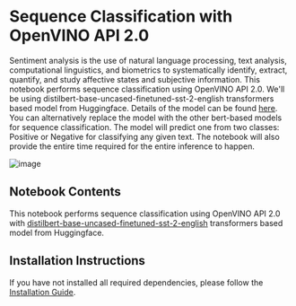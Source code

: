 # Sequence Classification with OpenVINO API 2.0
Sentiment analysis is the use of natural language processing, text analysis, computational linguistics, and biometrics to systematically identify, extract, quantify, and study affective states and subjective information. This notebook performs sequence classification using OpenVINO API 2.0.  We'll be using distilbert-base-uncased-finetuned-sst-2-english transformers based model from Huggingface. Details of the model can be found [here](https://huggingface.co/distilbert-base-uncased-finetuned-sst-2-english). You can alternatively replace the model with the other bert-based models for sequence classification. The model will predict one from two classes: Positive or Negative for classifying any given text. The notebook will also provide the entire time required for the entire inference to happen. 

![image](https://user-images.githubusercontent.com/95271966/206130638-d9847414-357a-4c79-9ca7-76f4ae5a6d7f.png)

## Notebook Contents
This notebook performs sequence classification using OpenVINO API 2.0 with [distilbert-base-uncased-finetuned-sst-2-english](https://huggingface.co/distilbert-base-uncased-finetuned-sst-2-english) transformers based model from Huggingface. 

## Installation Instructions
If you have not installed all required dependencies, please follow the [Installation Guide](https://github.com/openvinotoolkit/openvino_notebooks/blob/main/README.md).
